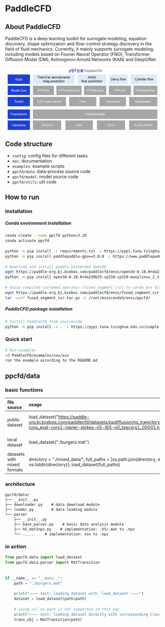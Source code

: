 # PaddleCFD

## About PaddleCFD

PaddleCFD is a deep learning toolkit for surrogate modeling, equation discovery, shape optimization and flow-control strategy discovery in the field of fluid mechanics. Currently, it mainly supports surrogate modeling, including models based on Fourier Neural Operator (FNO), Transformer, Diffusion Model (DM),  Kolmogorov-Arnold Networks (KAN) and DeepONet.

<img src="./doc/paddlecfd_architecture.jpg" alt="This is an image" title="PaddleCFD architecture">


## Code structure

- `config`: config files for different tasks
- `doc`: documentation
- `examples`: example scripts
- `ppcfd/data`: data-process source code
- `ppcfd/model`: model source code
- `ppcfd/utils`: util code

## How to run

### Installation

##### Conda environment installation

```bash
conda create --name ppcfd python=3.10
conda activate ppcfd

python -m pip install -r requirements.txt -i https://pypi.tuna.tsinghua.edu.cn/simple
python -m pip install paddlepaddle-gpu==3.0.0 -i https://www.paddlepaddle.org.cn/packages/stable/cu118/

# Download and install paddle-backended Open3D
wget https://paddle-org.bj.bcebos.com/paddlecfd/envs/open3d-0.18.0+da239b25-cp310-cp310-manylinux_2_31_x86_64.whl
python -m pip install open3d-0.18.0+da239b25-cp310-cp310-manylinux_2_31_x86_64.whl -i https://pypi.tuna.tsinghua.edu.cn/simple

# Unzip compiled customed operator (fused_segment_csr) to conda env directory
wget https://paddle-org.bj.bcebos.com/paddlecfd/envs/fused_segment_csr.tar.gz
tar -xzvf fused_segment_csr.tar.gz -C /root/miniconda3/envs/ppcfd/
```

##### PaddleCFD package installation
```bash
# Install PaddleCFD from sourcecode
python -m pip install -e . -i https://pypi.tuna.tsinghua.edu.cn/simple
```

### Quick start
```bash
# Run examples
cd PaddleCFD/examples/xxx/xxx
run the example according to the README.md
```

## ppcfd/data

### basic functions

| file source  | usage | applicable scenarios | functions | support |
|:--| :--| :--| :--| :--|
| public dataset | load_dataset("https://paddle-org.bj.bcebos.com/paddlecfd/datasets/ppdiffusion/ns_trajectory_dataset/single/ns-runs_eval-cors1-navier-stokes-n5-t65-n0_tagcors1_00001.h5") | officially hosted standard datasets | automatic download‌ | ✅ |
| local dataset | load_dataset("./burgers.mat") | your own datasets | multiple formats are supported | ✅ |
| datasets with mixed formats | directory = "./mixed_data/"; full_paths = [os.path.join(directory, entry) for entry in os.listdir(directory)]; load_dataset(full_paths) | multi-format datasets storage | automatically identify formats | ✅ |

### architecture

```
ppcfd/data/
├── __init__.py
├── downloader.py    # data download module
├── loader.py        # data loading module
└── parser
    ├── __init__.py
    ├── base_parser.py    # basic data analysis module
    ├── h5_mat2npz.py    # implementation: .h5/.mat to .npz
    └── ......    # implementation: xxx to .npz
```

### in action

```python
from ppcfd.data import load_dataset
from ppcfd.data.parser import MatTransition


if __name__ == "__main__":
    path = "./burgers.mat"

    print("———— test: loading dataset with `load_dataset`————")
    dataset = load_dataset(path=path)

    # using url as path is not supported in this way
    print("———— test: loading dataset directly with corresponding Class————")
    trans_obj = MatTransition(path)
```
